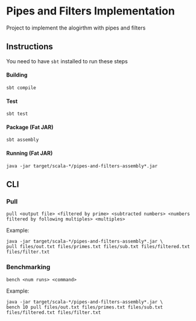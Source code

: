 # Pipes and Filters Implementation

Project to implement the alogirthm with pipes and filters

## Instructions

You need to have `sbt` installed to run these steps

#### Building 
    
    sbt compile
    
#### Test

    sbt test

#### Package (Fat JAR)

    sbt assembly
    
#### Running (Fat JAR)

    java -jar target/scala-*/pipes-and-filters-assembly*.jar
    
## CLI 

### Pull

    pull <output file> <filtered by prime> <subtracted numbers> <numbers filtered by following multiples> <multiples>

Example: 

    java -jar target/scala-*/pipes-and-filters-assembly*.jar \
    pull files/out.txt files/primes.txt files/sub.txt files/filtered.txt files/filter.txt
    
### Benchmarking

    bench <num runs> <command>
    
Example: 

    java -jar target/scala-*/pipes-and-filters-assembly*.jar \
    bench 10 pull files/out.txt files/primes.txt files/sub.txt files/filtered.txt files/filter.txt
    
